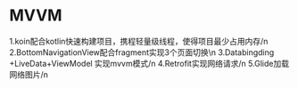 # MVVM
1.koin配合kotlin快速构建项目，携程轻量级线程，使得项目最少占用内存/n
2.BottomNavigationView配合fragment实现3个页面切换\n
3.Databingding +LiveData+ViewModel 实现mvvm模式/n
4.Retrofit实现网络请求/n
5.Glide加载网络图片/n

